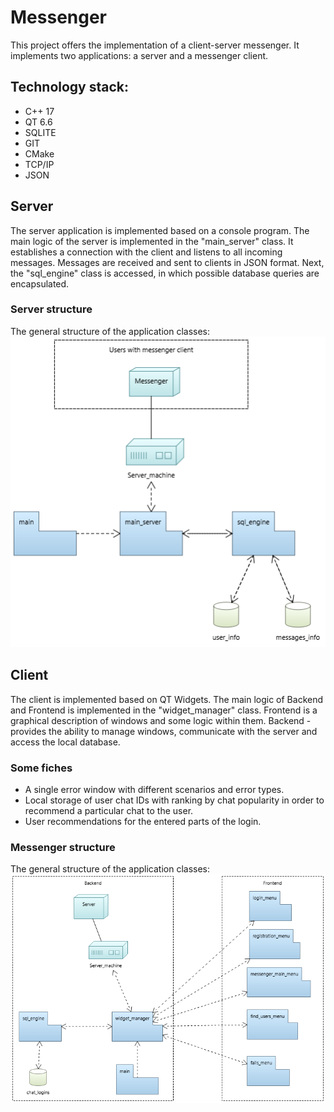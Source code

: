 # Messenger
This project offers the implementation of a client-server messenger. It implements two applications: a server and a messenger client.

## Technology stack:
- C++ 17 
- QT 6.6
- SQLITE
- GIT
- CMake
- TCP/IP
- JSON

## Server 
The server application is implemented based on a console program. The main logic of the server is implemented in the "main_server" class. It establishes a connection with the client and listens to all incoming messages. Messages are received and sent to clients in JSON format. Next, the "sql_engine" class is accessed, in which possible database queries are encapsulated.
### Server structure
The general structure of the application classes:
![Server structure](https://github.com/Dimon-dudka/Messenger/blob/main/Server/resources/server_structure.png)

## Client 
The client is implemented based on QT Widgets. The main logic of Backend and Frontend is implemented in the "widget_manager" class. 
Frontend is a graphical description of windows and some logic within them. Backend - provides the ability to manage windows, communicate with the server and access the local database.
### Some fiches
- A single error window with different scenarios and error types.
- Local storage of user chat IDs with ranking by chat popularity in order to recommend a particular chat to the user.
- User recommendations for the entered parts of the login.
### Messenger structure
The general structure of the application classes:
![Server structure](https://github.com/Dimon-dudka/Messenger/blob/main/Messenger/resources/messenger_structure.png)